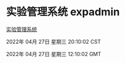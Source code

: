 # 实验管理系统 expadmin
[实验管理系统](http://59.174.25.66:56808/expadmin-782313d2-e1b1-4ea7-932e-3a55e6a1a4d0/)

2022年 04月 27日 星期三 20:10:02 CST

2022年 04月 27日 星期三 12:10:02 GMT
